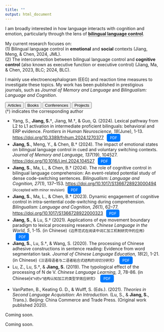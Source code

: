 ```yaml
---
title: ""
output: html_document
---
```

I am broadly interested in how language interacts with cognition and emotion, particularly through the lens of 
<span class="tooltip"><b>bilingual language control</b>
  <span class="tooltiptext">For bilinguals, both languages are often active simultaneously, even when only one is required. This process could lead to frequent unintended cross-language intrusions, but such errors are rare in spontaneous speech and the laboratory. Therefore, a bilingual language control mechanism is proposed to allow bilinguals to select which language to use at a given moment and in a given context. This control mechanism also enables bilinguals to switch flexibly between languages during the same conversation.</span>
</span>.

<style>
  .tooltip {
    position: relative;
    display: inline-block;
    cursor: pointer;
    border-bottom: 1px dotted black; /* Adds a dotted underline */
  }

  .tooltip .tooltiptext {
    visibility: hidden;
    width: 400px; /* Adjust the width of the tooltip */
    background-color: #6c757d;
    color: #fff;
    text-align: center;
    border-radius: 5px;
    padding: 15px;
    position: fixed; /* Change position to fixed for centering */
    z-index: 9999;
    top: 50%; /* Position at the vertical center of the page */
    left: 50%; /* Position at the horizontal center of the page */
    transform: translate(-50%, -50%); /* Adjust the tooltip to be exactly centered */
    opacity: 0;
    transition: opacity 0.3s ease-in-out;
  }

  .tooltip:hover .tooltiptext {
    visibility: visible;
    opacity: 1;
  }

  /* Styling for the PDF button */
  .pdf-button {
    display: inline-block;
    background-color: #007bff;
    color: white;
    padding: 5px 10px;
    border-radius: 5px;
    text-align: center;
    font-size: 12px;
    text-decoration: none;
    margin-left: 10px; /* Space between article title and PDF button */
  }

  .pdf-button:hover {
    background-color: #0056b3;
  }
</style>

My current research focuses on:<br /> 
(1) Bilingual language control in **emotional** and **social** contexts (Jiang, Meng, & Chen, 2024, JML).<br /> 
(2) The interconnection between bilingual language control and **cognitive control** (also known as executive function or executive control) (Jiang, Ma, & Chen, 2023, BLC; 2024, BLC).<br /> 

I mainly use electroencephalogram (EEG) and reaction time measures to investigate these topics. My work has been published in prestigious journals, such as <i>Journal of Memory and Language</i> and <i>Bilingualism: Language and Cognition</i>.


<div class="tabs">
  <button class="tab-button active" onclick="showTab('articles')">Articles</button>
  <button class="tab-button" onclick="showTab('books')">Books</button>
  <button class="tab-button" onclick="showTab('conferences')">Conferences</button>
  <button class="tab-button" onclick="showTab('projects')">Projects</button>
</div>

<!-- Articles Section -->
<div id="articles" class="tab-content active">
  (†) indicates the corresponding author
  <ul>
    <li>Yang, S., <strong>Jiang, S.</strong>†, Jiang, M.†, & Guo, Q. (2024). Lexical pathway from L2 to L1 activation in intermediate proficient bilinguals: behavioral and ERP evidence. <i>Frontiers in Human Neuroscience, 18</i>(June), 1-13. <a href="https://doi.org/10.3389/fnhum.2024.1270377">https://doi.org/10.3389/fnhum.2024.1270377</a><a class="pdf-button" href="path/to/your/article1.pdf" target="_blank">PDF</a></li>
    <li><strong>Jiang, S.</strong>, Meng, Y., & Chen, B.† (2024). The impact of emotional states on bilingual language control in cued and voluntary switching contexts. <i>Journal of Memory and Language, 137</i>(19), 104527. <a href="https://doi.org/10.1016/j.jml.2024.104527">https://doi.org/10.1016/j.jml.2024.104527</a><a class="pdf-button" href="[path/to/your/article2.pdf](https://www.researchgate.net/publication/382445799_The_impact_of_emotional_states_on_bilingual_language_control_in_cued_and_voluntary_switching_contexts)" target="_blank">PDF</a></li>
    <li><strong>Jiang, S.</strong>, Ma, L., & Chen, B.† (2024). The role of cognitive control in bilingual language comprehension: An event-related potential study of dense code-switching sentences. <i>Bilingualism: Language and Cognition, 27</i>(1), 137–153. <a href="https://doi.org/10.1017/S1366728923000494">https://doi.org/10.1017/S1366728923000494</a><span style="font-size: smaller;">    (Accepted with minor revision)</span><a class="pdf-button" href="path/to/your/article3.pdf" target="_blank">PDF</a></li>
    <li><strong>Jiang, S.</strong>, Ma, L., & Chen, B.† (2023). Dynamic engagement of cognitive control in intra-sentential code-switching during comprehension. <i>Bilingualism: Language and Cognition, 26</i>(1), 62–77. <a href="https://doi.org/10.1017/S1366728922000323">https://doi.org/10.1017/S1366728922000323</a><a class="pdf-button" href="path/to/your/article4.pdf" target="_blank">PDF</a></li>
    <li><strong>Jiang, S.</strong>, & Lu, S.† (2021). Applications of eye movement boundary paradigm to lexical processing research. <i>Chinese Language in the World, 5</i>, 1-15. (in Chinese)<span style="font-size: smaller;">《边界范式在阅读中词汇加工机制研究中的应用》</span><a class="pdf-button" href="path/to/your/article5.pdf" target="_blank">PDF</a></li>
    <li><strong>Jiang, S.</strong>, Lu, S.†, & Wang, S. (2020). The processing of Chinese adhesive constructions in sentence reading: Evidence from word segmentation task. <i>Journal of Chinese Language Education, 18</i>(2), 1-21. (in Chinese)<span style="font-size: smaller;">《汉语母语者与二语者粘合式结构的词切分研究》</span><a class="pdf-button" href="path/to/your/article6.pdf" target="_blank">PDF</a></li>
    <li>Lu, Z., Lu, S.†, & <strong>Jiang, S.</strong> (2019). The typological effect of the processing of N de V. <i>Chinese Language Learning, 3</i>, 78-86. (in Chinese)<span style="font-size: smaller;">《”n的v“结构认知加工的类型学效应研究》</span><a class="pdf-button" href="path/to/your/article7.pdf" target="_blank">PDF</a></li>
  </ul>
</div>

<!-- Books Section -->
<div id="books" class="tab-content">
  <ul>
    <li>VanPatten, B., Keating G. D., & Wulff, S. (Eds.). (2021). <i>Theories in Second Language Acquisition: An Introduction.</i> (Lu, S., & <strong>Jiang, S.</strong>, Trans.). Beijing: China Commerce and Trade Press. (Original work published 2020).</li>
  </ul>
</div>

<!-- Conferences Section -->
<div id="conferences" class="tab-content">
  <p class="placeholder-content">Coming soon.</p>
</div>

<!-- Projects Section -->
<div id="projects" class="tab-content">
  <p class="placeholder-content">Coming soon.</p>
</div>

<script>
  // JavaScript for switching between tabs
  function showTab(tabName) {
    var i, tabContents, tabButtons;
    tabContents = document.getElementsByClassName("tab-content");
    tabButtons = document.getElementsByClassName("tab-button");

    for (i = 0; i < tabContents.length; i++) {
      tabContents[i].style.display = "none";
    }

    for (i = 0; i < tabButtons.length; i++) {
      tabButtons[i].classList.remove("active");
    }

    document.getElementById(tabName).style.display = "block";
    event.currentTarget.classList.add("active");
  }

  // Initialize to show the first tab by default
  document.getElementsByClassName("tab-button")[0].click();
</script>
